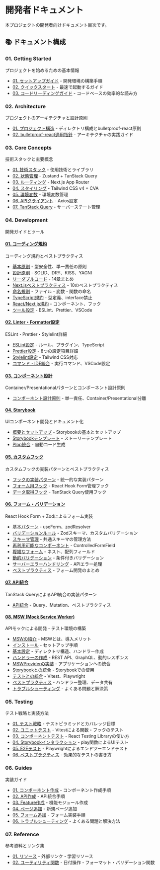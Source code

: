 # 開発者ドキュメント

本プロジェクトの開発者向けドキュメント目次です。

## 📚 ドキュメント構成

### 01. Getting Started

プロジェクトを始めるための基本情報

- [01. セットアップガイド](./01-getting-started/01-setup.md) - 開発環境の構築手順
- [02. クイックスタート](./01-getting-started/02-quick-start.md) - 最速で起動するガイド
- [03. コードリーディングガイド](./01-getting-started/03-code-reading-guide.md) - コードベースの効率的な読み方

### 02. Architecture

プロジェクトのアーキテクチャと設計原則

- [01. プロジェクト構造](./02-architecture/01-project-structure.md) - ディレクトリ構成とbulletproof-react原則
- [02. bulletproof-react適用指針](./02-architecture/02-bulletproof-react.md) - アーキテクチャの実践ガイド

### 03. Core Concepts

技術スタックと主要概念

- [01. 技術スタック](./03-core-concepts/01-tech-stack.md) - 使用技術とライブラリ
- [02. 状態管理](./03-core-concepts/02-state-management.md) - Zustand + TanStack Query
- [03. ルーティング](./03-core-concepts/03-routing.md) - Next.js App Router
- [04. スタイリング](./03-core-concepts/04-styling.md) - Tailwind CSS v4 + CVA
- [05. 環境変数](./03-core-concepts/05-environment-variables.md) - 環境変数管理
- [06. APIクライアント](./03-core-concepts/06-api-client.md) - Axios設定
- [07. TanStack Query](./03-core-concepts/07-tanstack-query.md) - サーバーステート管理

### 04. Development

開発ガイドとツール

#### [01. コーディング規約](./04-development/01-coding-standards/)

コーディング規約とベストプラクティス

- [基本原則](./04-development/01-coding-standards/01-basic-principles.md) - 型安全性、単一責任の原則
- [設計原則](./04-development/01-coding-standards/02-design-principles.md) - SOLID、DRY、KISS、YAGNI
- [リーダブルコード](./04-development/01-coding-standards/03-readable-code.md) - 14章まとめ
- [Next.jsベストプラクティス](./04-development/01-coding-standards/04-nextjs-best-practices.md) - 10のベストプラクティス
- [命名規則](./04-development/01-coding-standards/05-naming-conventions.md) - ファイル・変数・関数の命名
- [TypeScript規約](./04-development/01-coding-standards/06-typescript-rules.md) - 型定義、interface禁止
- [React/Next.js規約](./04-development/01-coding-standards/07-react-nextjs-rules.md) - コンポーネント、フック
- [ツール設定](./04-development/01-coding-standards/08-tools-setup.md) - ESLint、Prettier、VSCode

#### [02. Linter・Formatter設定](./04-development/02-linter-formatter/)

ESLint・Prettier・Stylelint詳細

- [ESLint設定](./04-development/02-linter-formatter/01-eslint.md) - ルール、プラグイン、TypeScript
- [Prettier設定](./04-development/02-linter-formatter/02-prettier.md) - 8つの設定項目詳細
- [Stylelint設定](./04-development/02-linter-formatter/03-stylelint.md) - Tailwind CSS対応
- [コマンド・IDE統合](./04-development/02-linter-formatter/04-commands-ide.md) - 実行コマンド、VSCode設定

#### [03. コンポーネント設計](./04-development/03-component-design/)

Container/Presentationalパターンとコンポーネント設計原則

- [コンポーネント設計原則](./04-development/03-component-design/index.md) - 単一責任、Container/Presentational分離

#### [04. Storybook](./04-development/04-storybook/)

UIコンポーネント開発とドキュメント化

- [概要とセットアップ](./04-development/04-storybook/01-overview.md) - Storybookの基本とセットアップ
- [Storybookテンプレート](./04-development/04-storybook/04-templates.md) - ストーリーテンプレート
- [Plop統合](./04-development/04-storybook/05-plop-integration.md) - 自動コード生成

#### [05. カスタムフック](./04-development/05-custom-hooks/)

カスタムフックの実装パターンとベストプラクティス

- [フックの実装パターン](./04-development/05-custom-hooks/01-hook-patterns.md) - 統一的な実装パターン
- [フォーム用フック](./04-development/05-custom-hooks/02-form-hooks.md) - React Hook Form管理フック
- [データ取得フック](./04-development/05-custom-hooks/03-data-hooks.md) - TanStack Query使用フック

#### [06. フォーム・バリデーション](./04-development/06-forms-validation/)

React Hook Form + Zodによるフォーム実装

- [基本パターン](./04-development/06-forms-validation/01-basic-patterns.md) - useForm、zodResolver
- [バリデーションルール](./04-development/06-forms-validation/02-validation-rules.md) - Zodスキーマ、カスタムバリデーション
- [スキーマ管理](./04-development/06-forms-validation/03-schema-management.md) - 共通スキーマの管理方法
- [再利用可能なコンポーネント](./04-development/06-forms-validation/04-reusable-components.md) - ControlledFormField
- [複雑なフォーム](./04-development/06-forms-validation/05-complex-forms.md) - ネスト、配列フィールド
- [動的バリデーション](./04-development/06-forms-validation/06-dynamic-validation.md) - 条件付きバリデーション
- [サーバーエラーハンドリング](./04-development/06-forms-validation/07-server-errors.md) - APIエラー処理
- [ベストプラクティス](./04-development/06-forms-validation/08-best-practices.md) - フォーム開発のまとめ

#### [07. API統合](./04-development/07-api-integration/)

TanStack QueryによるAPI統合の実装パターン

- [API統合](./04-development/07-api-integration/index.md) - Query、Mutation、ベストプラクティス

#### [08. MSW (Mock Service Worker)](./04-development/08-msw/)

APIモックによる開発・テスト環境の構築

- [MSWの紹介](./04-development/08-msw/01-introduction.md) - MSWとは、導入メリット
- [インストール](./04-development/08-msw/02-installation.md) - セットアップ手順
- [基本設定](./04-development/08-msw/03-basic-configuration.md) - ディレクトリ構造、ハンドラー作成
- [ハンドラーの作成](./04-development/08-msw/04-creating-handlers.md) - REST API、GraphQL、動的レスポンス
- [MSWProviderの実装](./04-development/08-msw/05-msw-provider.md) - アプリケーションへの統合
- [Storybookとの統合](./04-development/08-msw/06-storybook-integration.md) - Storybookでの使用
- [テストとの統合](./04-development/08-msw/07-testing-integration.md) - Vitest、Playwright
- [ベストプラクティス](./04-development/08-msw/08-best-practices.md) - ハンドラー整理、データ共有
- [トラブルシューティング](./04-development/08-msw/09-troubleshooting.md) - よくある問題と解決策

### 05. Testing

テスト戦略と実装方法

- [01. テスト戦略](./05-testing/01-testing-strategy.md) - テストピラミッドとカバレッジ目標
- [02. ユニットテスト](./05-testing/02-unit-testing.md) - Vitestによる関数・フックのテスト
- [03. コンポーネントテスト](./05-testing/03-component-testing.md) - React Testing Libraryの使い方
- [04. Storybookインタラクション](./05-testing/04-storybook-interaction.md) - play関数によるUIテスト
- [05. E2Eテスト](./05-testing/05-e2e-testing.md) - Playwrightによるエンドツーエンドテスト
- [06. ベストプラクティス](./05-testing/06-best-practices.md) - 効果的なテストの書き方

### 06. Guides

実装ガイド

- [01. コンポーネント作成](./06-guides/01-create-component.md) - コンポーネント作成手順
- [02. API作成](./06-guides/02-create-api.md) - API統合手順
- [03. Feature作成](./06-guides/03-create-feature.md) - 機能モジュール作成
- [04. ページ追加](./06-guides/04-add-page.md) - 新規ページ追加
- [05. フォーム追加](./06-guides/05-add-form.md) - フォーム実装手順
- [06. トラブルシューティング](./06-guides/06-troubleshooting.md) - よくある問題と解決方法

### 07. Reference

参考資料とリンク集

- [01. リソース](./07-reference/01-resources.md) - 外部リンク・学習リソース
- [02. ユーティリティ関数](./07-reference/02-utils.md) - 日付操作・フォーマット・バリデーション関数
